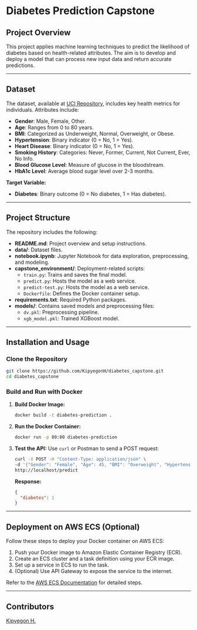 # Diabetes Prediction Capstone

## Project Overview

This project applies machine learning techniques to predict the likelihood of diabetes based on health-related attributes. The aim is to develop and deploy a model that can process new input data and return accurate predictions.

---

## Dataset

The dataset, available at [UCI Repository](https://archive.ics.uci.edu/static/public/34/diabetes.zip), includes key health metrics for individuals. Attributes include:

- **Gender**: Male, Female, Other.
- **Age**: Ranges from 0 to 80 years.
- **BMI**: Categorized as Underweight, Normal, Overweight, or Obese.
- **Hypertension**: Binary indicator (0 = No, 1 = Yes).
- **Heart Disease**: Binary indicator (0 = No, 1 = Yes).
- **Smoking History**: Categories: Never, Former, Current, Not Current, Ever, No Info.
- **Blood Glucose Level**: Measure of glucose in the bloodstream.
- **HbA1c Level**: Average blood sugar level over 2-3 months.

**Target Variable:**

- **Diabetes**: Binary outcome (0 = No diabetes, 1 = Has diabetes).

---

## Project Structure

The repository includes the following:

- **README.md**: Project overview and setup instructions.
- **data/**: Dataset files.
- **notebook.ipynb**: Jupyter Notebook for data exploration, preprocessing, and modeling.
- **capstone\_environment/**: Deployment-related scripts:
  - `train.py`: Trains and saves the final model.
  - `predict.py`: Hosts the model as a web service.
  - `predict-test.py`: Hosts the model as a web service.
  - `Dockerfile`: Defines the Docker container setup.
- **requirements.txt**: Required Python packages.
- **models/**: Contains saved models and preprocessing files:
  - `dv.pkl`: Preprocessing pipeline.
  - `xgb_model.pkl`: Trained XGBoost model.

---

## Installation and Usage

### Clone the Repository

```bash
git clone https://github.com/KipyegonH/diabetes_capstone.git
cd diabetes_capstone
```

### Build and Run with Docker

1. **Build Docker Image:**

   ```bash
   docker build -t diabetes-prediction .
   ```

2. **Run the Docker Container:**

   ```bash
   docker run -p 80:80 diabetes-prediction
   ```

3. **Test the API:**
   Use `curl` or Postman to send a POST request:

   ```bash
   curl -X POST -H "Content-Type: application/json" \
   -d '{"Gender": "Female", "Age": 45, "BMI": "Overweight", "Hypertension": 0, "Heart Disease": 1, "Smoking History": "Former", "Blood Glucose Level": 120, "HbA1c Level": 6.8}' \
   http://localhost/predict
   ```

   **Response:**

   ```json
   {
     "diabetes": 1
   }
   ```

---

## Deployment on AWS ECS (Optional)

Follow these steps to deploy your Docker container on AWS ECS:

1. Push your Docker image to Amazon Elastic Container Registry (ECR).
2. Create an ECS cluster and a task definition using your ECR image.
3. Set up a service in ECS to run the task.
4. (Optional) Use API Gateway to expose the service to the internet.

Refer to the [AWS ECS Documentation](https://aws.amazon.com/ecs/) for detailed steps.

---

## Contributors

[Kipyegon H.](https://github.com/KipyegonH)

